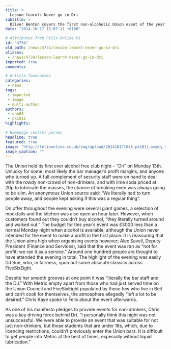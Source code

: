 ```yaml
---
title: >
  Lesson learnt: Never go in Dri
subtitle: >
  Oliver Benton covers the first non-alcoholic Union event of the year
date: "2014-10-17 15:07:11 +0100"

# Attributes from Felix Online V1
id: "4734"
old_path: /news/4734/lesson-learnt-never-go-in-dri
aliases:
 - /news/4734/lesson-learnt-never-go-in-dri
imported: true
comments:

# Article Taxonomies
categories:
 - news
tags:
 - imported
 - image
 - multi-author
authors:
 - ohb09
 - pk1811
highlights:

# Homepage control params
headline: true
featured: true
image: "http://felixonline.co.uk/img/upload/201410171646-pk1811-empty_metric_by_tlim.png"
image_caption: ""
---
```


The Union held its first ever alcohol free club night – “Dri” on Monday 13th. Unlucky for some; most likely the bar manager’s profit margins, and anyone who turned up. A full complement of security staff were on hand to deal with the rowdy non-crowd of non-drinkers, and with lime soda priced at 20p to lubricate the masses, the chance of breaking even was always going to be slim. An anonymous Union source said: “We literally had to turn people away, and people kept asking if this was a regular thing”.

On offer throughout the evening were several giant games, a selection of mocktails and the kitchen was also open an hour later. However, when customers found out they couldn’t buy alcohol, “they literally turned around and walked out.” The budget for this year’s event was £3000 less than a normal Monday night when alcohol is available, although the Union never intended for the event to make a profit in the first place. It is reassuring that the Union aims high when organising events however; Alex Savell, Deputy President (Finance and Services), said that the event was ran as “not for profit; we ran it as a service.” Around one hundred people are thought to have attended the evening in total. The highlight of the evening was easily DJ Sue, who, in fairness, spun out some absolute classics across FiveSixEight.

Despite her smooth grooves at one point it was “literally the bar staff and the DJ.” With Metric empty apart from those who had just served time on the Union Council and FiveSixEight populated by those few who live in Beit and can’t cook for themselves, the atmosphere allegedly “left a lot to be desired.” Chris Kaye spoke to Felix about the event afterwards.

As one of his manifesto pledges to provide events for non-drinkers, Chris was a key driving force behind Dri. “I personally think this night was not unsuccessful. We were able to provide an event that was suitable for not just non-drinkers, but those students that are under 18s, which, due to licencing restrictions, couldn’t previously enter the Union bars. It is difficult to get people into Metric at the best of times, especially without liquid lubrication.”
